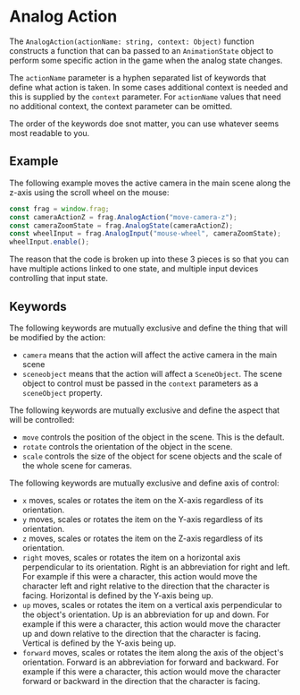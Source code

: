 # Analog Action

The `AnalogAction(actionName: string, context: Object)` function constructs
a function that can ba passed to an `AnimationState` object to perform some 
specific action in the game when the analog state changes.

The `actionName` parameter is a hyphen separated list of keywords that define
what action is taken. In some cases additional context is needed and this is
supplied by the `context` parameter. For `actionName` values that need no
additional context, the context parameter can be omitted.

The order of the keywords doe snot matter, you can use whatever seems most
readable to you.

## Example

The following example moves the active camera in the main scene along 
the z-axis using the scroll wheel on the mouse:

```javascript
const frag = window.frag;
const cameraActionZ = frag.AnalogAction("move-camera-z");
const cameraZoomState = frag.AnalogState(cameraActionZ);
const wheelInput = frag.AnalogInput("mouse-wheel", cameraZoomState);
wheelInput.enable();
```

The reason that the code is broken up into these 3 pieces is so that
you can have multiple actions linked to one state, and multiple input
devices controlling that input state.

## Keywords

The following keywords are mutually exclusive and define the thing that will
be modified by the action:
* `camera` means that the action will affect the active camera in the main scene
* `sceneobject` means that the action will affect a `SceneObject`. The scene object
  to control must be passed in the `context` parameters as a `sceneObject` property.

The following keywords are mutually exclusive and define the aspect that will be
controlled:
* `move` controls the position of the object in the scene. This is the default.
* `rotate` controls the orientation of the object in the scene.
* `scale` controls the size of the object for scene objects and the scale of the whole scene for cameras.

The following keywords are mutually exclusive and define axis of control:
* `x` moves, scales or rotates the item on the X-axis regardless of its orientation.
* `y` moves, scales or rotates the item on the Y-axis regardless of its orientation.
* `z` moves, scales or rotates the item on the Z-axis regardless of its orientation.
* `right` moves, scales or rotates the item on a horizontal axis perpendicular to its orientation. 
  Right is an abbreviation for right and left. For example if this were a character, this
  action would move the character left and right relative to the direction that the character
  is facing. Horizontal is defined by the Y-axis being up.
* `up` moves, scales or rotates the item on a vertical axis perpendicular to the object's 
  orientation. Up is an abbreviation for up and down. For example if this were a character, this
  action would move the character up and down relative to the direction that the character
  is facing. Vertical is defined by the Y-axis being up.
* `forward` moves, scales or rotates the item along the axis of the object's orientation. 
  Forward is an abbreviation for forward and backward. For example if this were a character, this
  action would move the character forward or backward in the direction that the character is
  facing.
